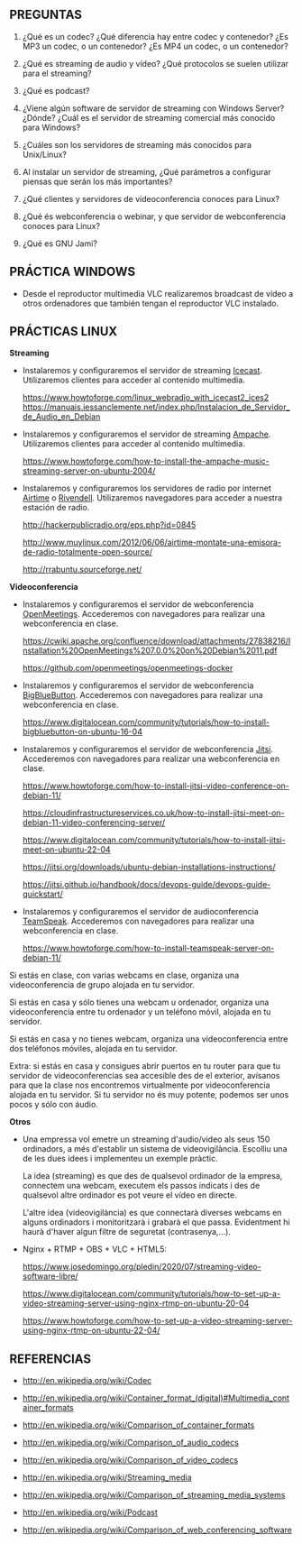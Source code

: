 PREGUNTAS
---------

 01. ¿Qué es un codec? ¿Qué diferencia hay entre codec y contenedor? ¿Es MP3 un codec, o un contenedor? ¿Es MP4 un codec, o un contenedor?

 02. ¿Qué es streaming de audio y vídeo? ¿Qué protocolos se suelen utilizar para el streaming?

 03. ¿Qué es podcast?

 04. ¿Viene algún software de servidor de streaming con Windows Server? ¿Dónde? ¿Cuál es el servidor de streaming comercial más conocido para Windows?

 05. ¿Cuáles son los servidores de streaming más conocidos para Unix/Linux?

 06. Al instalar un servidor de streaming, ¿Qué parámetros a configurar piensas que serán los más importantes?

 07. ¿Qué clientes y servidores de videoconferencia conoces para Linux?

 08. ¿Qué és webconferencia o webinar, y que servidor de webconferencia conoces para Linux?
 
 09. ¿Qué es GNU Jami?





PRÁCTICA WINDOWS
----------------

  - Desde el reproductor multimedia VLC realizaremos broadcast de vídeo a otros ordenadores que también tengan el reproductor VLC instalado.





PRÁCTICAS LINUX
---------------

**Streaming**

  - Instalaremos y configuraremos el servidor de streaming [Icecast](https://icecast.org/). Utilizaremos clientes para acceder al contenido multimedia.
    
    <https://www.howtoforge.com/linux_webradio_with_icecast2_ices2>
    <https://manuais.iessanclemente.net/index.php/Instalacion_de_Servidor_de_Audio_en_Debian>

  - Instalaremos y configuraremos el servidor de streaming [Ampache](https://ampache.org/). Utilizaremos clientes para acceder al contenido multimedia.

    <https://www.howtoforge.com/how-to-install-the-ampache-music-streaming-server-on-ubuntu-2004/>

  - Instalaremos y configuraremos los servidores de radio por internet [Airtime](https://www.sourcefabric.org/software/airtime) o [Rivendell](http://www.rivendellaudio.org/). Utilizaremos navegadores para acceder a nuestra estación de radio.

    <http://hackerpublicradio.org/eps.php?id=0845>

    <http://www.muylinux.com/2012/06/06/airtime-montate-una-emisora-de-radio-totalmente-open-source/>

    <http://rrabuntu.sourceforge.net/>

**Videoconferencia**

  - Instalaremos y configuraremos el servidor de webconferencia [OpenMeetings](https://openmeetings.apache.org/). Accederemos con navegadores para realizar una webconferencia en clase.

    <https://cwiki.apache.org/confluence/download/attachments/27838216/Installation%20OpenMeetings%207.0.0%20on%20Debian%2011.pdf>
    
    <https://github.com/openmeetings/openmeetings-docker>

  - Instalaremos y configuraremos el servidor de webconferencia [BigBlueButton](https://bigbluebutton.org/). Accederemos con navegadores para realizar una webconferencia en clase.

    <https://www.digitalocean.com/community/tutorials/how-to-install-bigbluebutton-on-ubuntu-16-04>

  - Instalaremos y configuraremos el servidor de webconferencia [Jitsi](https://jitsi.org/). Accederemos con navegadores para realizar una webconferencia en clase.

    <https://www.howtoforge.com/how-to-install-jitsi-video-conference-on-debian-11/>
    
    <https://cloudinfrastructureservices.co.uk/how-to-install-jitsi-meet-on-debian-11-video-conferencing-server/>

    <https://www.digitalocean.com/community/tutorials/how-to-install-jitsi-meet-on-ubuntu-22-04>

    <https://jitsi.org/downloads/ubuntu-debian-installations-instructions/>

    <https://jitsi.github.io/handbook/docs/devops-guide/devops-guide-quickstart/>

  - Instalaremos y configuraremos el servidor de audioconferencia [TeamSpeak](https://www.teamspeak.com/). Accederemos con navegadores para realizar una webconferencia en clase.

    <https://www.howtoforge.com/how-to-install-teamspeak-server-on-debian-11/>
    
Si estás en clase, con varias webcams en clase, organiza una videoconferencia de grupo alojada en tu servidor.

Si estás en casa y sólo tienes una webcam u ordenador, organiza una videoconferencia entre tu ordenador y un teléfono móvil, alojada en tu servidor.

Si estás en casa y no tienes webcam, organiza una videoconferencia entre dos teléfonos móviles, alojada en tu servidor.

Extra: si estás en casa y consigues abrir puertos en tu router para que tu servidor de videoconferencias sea accesible des de el exterior, avísanos para que la clase nos encontremos virtualmente por videoconferencia alojada en tu servidor. Si tu servidor no és muy potente, podemos ser unos pocos y sólo con áudio.

**Otros**

  - Una empressa vol emetre un streaming d'audio/video als seus 150 ordinadors, a més d'establir un sistema de videovigilància. Escolliu una de les dues idees i implementeu un exemple pràctic.

    La idea (streaming) es que des de qualsevol ordinador de la empresa, connectem una webcam, executem els passos indicats i des de qualsevol altre ordinador es pot veure el vídeo en directe.

    L'altre idea (videovigilància) es que connectarà diverses webcams en alguns ordinadors i monitoritzarà i grabarà el que passa. Evidentment hi haurà d'haver algun filtre de seguretat (contrasenya,...).

  - Nginx + RTMP + OBS + VLC + HTML5:

    <https://www.josedomingo.org/pledin/2020/07/streaming-video-software-libre/>

    <https://www.digitalocean.com/community/tutorials/how-to-set-up-a-video-streaming-server-using-nginx-rtmp-on-ubuntu-20-04>
    
    <https://www.howtoforge.com/how-to-set-up-a-video-streaming-server-using-nginx-rtmp-on-ubuntu-22-04/>





REFERENCIAS
-----------

  - <http://en.wikipedia.org/wiki/Codec>

  - <http://en.wikipedia.org/wiki/Container_format_(digital)#Multimedia_container_formats>

  - <http://en.wikipedia.org/wiki/Comparison_of_container_formats>

  - <http://en.wikipedia.org/wiki/Comparison_of_audio_codecs>

  - <http://en.wikipedia.org/wiki/Comparison_of_video_codecs>

  - <http://en.wikipedia.org/wiki/Streaming_media>

  - <http://en.wikipedia.org/wiki/Comparison_of_streaming_media_systems>

  - <http://en.wikipedia.org/wiki/Podcast>

  - <http://en.wikipedia.org/wiki/Comparison_of_web_conferencing_software>
